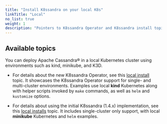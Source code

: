 ```yaml
---
title: "Install K8ssandra on your local K8s"
linkTitle: "Local"
no_list: true
weight: 1
description: "Pointers to K8ssandra Operator and K8ssandra install topics for local dev Kubernetes."
---
```


## Available topics

You can deploy Apache Cassandra&reg; in a local Kubernetes cluster using environments such as kind, minikube, and K3D. 

* For details about the new K8ssandra Operator, see this [local install](https://docs-staging-v2.k8ssandra.io/install/local/) topic. It showcases the K8ssandra Operator support for single- and multi-cluster environments. Examples use local **kind** Kubernetes along with helper scripts invoked by `make` commands, as well as `helm` and `kustomize` options.  

* For details about using the initial K8ssandra (1.4.x) implementation, see this [local installs](https://docs-staging-v1.k8ssandra.io/install/local) topic. It includes single-cluster only support, with local **minikube** Kubernetes and `helm` examples. 
